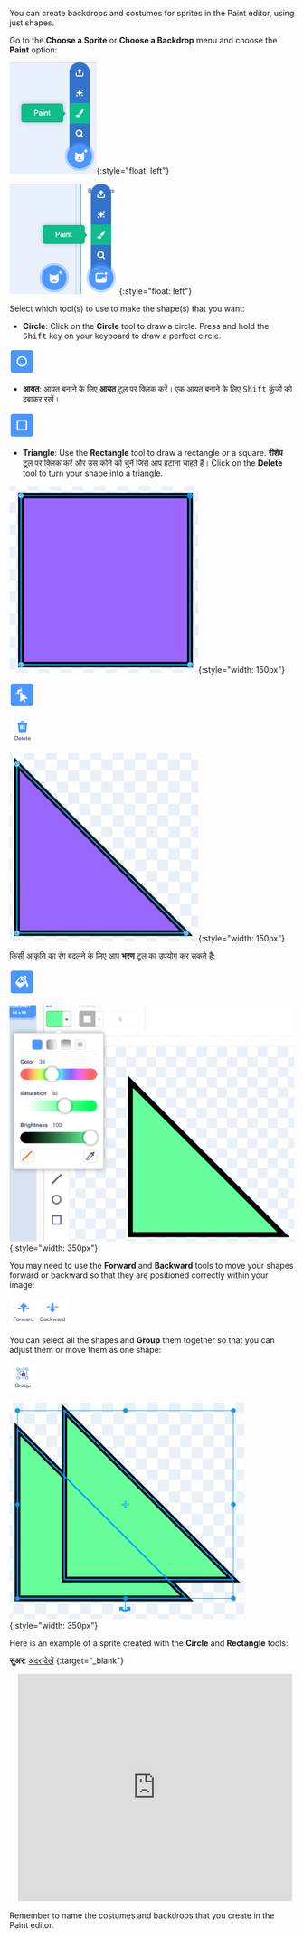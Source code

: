 You can create backdrops and costumes for sprites in the Paint editor, using just shapes.

Go to the **Choose a Sprite** or **Choose a Backdrop** menu and choose the **Paint** option:

![The 'Paint' option in the 'Choose a Sprite' menu.](images/choose-a-sprite.png){:style="float: left"}

![The 'Paint' option in the 'Choose a Backdrop' menu.](images/choose-a-backdrop.png){:style="float: left"}

Select which tool(s) to use to make the shape(s) that you want:

+ **Circle**: Click on the **Circle** tool to draw a circle. Press and hold the <kbd>Shift</kbd> key on your keyboard to draw a perfect circle.

![The Circle tool.](images/circle-tool.png)

+ **आयत**: आयत बनाने के लिए **आयत** टूल पर क्लिक करें। एक आयत बनाने के लिए <kbd>Shift</kbd> कुंजी को दबाकर रखें।

![The Rectangle tool.](images/rectangle-tool.png)

+ **Triangle**: Use the **Rectangle** tool to draw a rectangle or a square. **रीशेप** टूल पर क्लिक करें और उस कोने को चुनें जिसे आप हटाना चाहते हैं। Click on the **Delete** tool to turn your shape into a triangle.

![A square shape with one corner selected.](images/square.png){:style="width: 150px"}

![रीशेप टूल।](images/reshape.png)

![डिलीट टूल।](images/delete.png)

![एक त्रिकोण आकार।](images/corner.png){:style="width: 150px"}

किसी आकृति का रंग बदलने के लिए आप **भरण** टूल का उपयोग कर सकते हैं:

![The Fill tool.](images/fill-tool.png)

![भरण रंग चयनकर्ता और आकृति का नया रंग।](images/changed-colour.png){:style="width: 350px"}

You may need to use the **Forward** and **Backward** tools to move your shapes forward or backward so that they are positioned correctly within your image:

![The Forward and Backward tools.](images/front-back-tools.png)

You can select all the shapes and **Group** them together so that you can adjust them or move them as one shape:

![The Group tool.](images/group.png)

![Multiple shapes selected.](images/selected-shapes.png){:style="width: 350px"}

Here is an example of a sprite created with the **Circle** and **Rectangle** tools:

**सुअर**: [अंदर देखें](https://scratch.mit.edu/projects/495903163/editor) {:target="_blank"}
<div class="scratch-preview" style="margin-left: 15px;">
  <iframe allowtransparency="true" width="485" height="402" src="https://scratch.mit.edu/projects/embed/495903163/?autostart=false" frameborder="0"></iframe>
</div>

Remember to name the costumes and backdrops that you create in the Paint editor.
